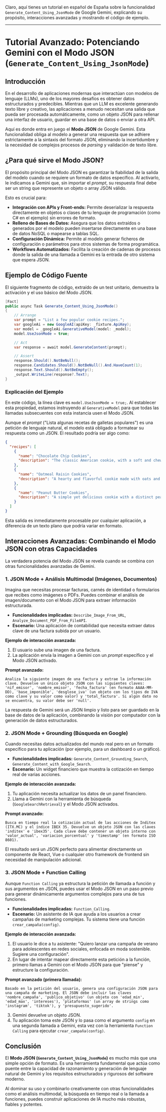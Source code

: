 Claro, aquí tienes un tutorial en español de España sobre la funcionalidad `Generate_Content_Using_JsonMode` de Google Gemini, explicando su propósito, interacciones avanzadas y mostrando el código de ejemplo.

---

# Tutorial Avanzado: Potenciando Gemini con el Modo JSON (`Generate_Content_Using_JsonMode`)

## Introducción

En el desarrollo de aplicaciones modernas que interactúan con modelos de lenguaje (LLMs), uno de los mayores desafíos es obtener datos estructurados y predecibles. Mientras que un LLM es excelente generando texto libre y creativo, las aplicaciones a menudo necesitan una salida que pueda ser procesada automáticamente, como un objeto JSON para rellenar una interfaz de usuario, guardar en una base de datos o enviar a otra API.

Aquí es donde entra en juego el **Modo JSON** de Google Gemini. Esta funcionalidad obliga al modelo a generar una respuesta que se adhiere estrictamente a la sintaxis del formato JSON, eliminando la incertidumbre y la necesidad de complejos procesos de *parsing* y validación de texto libre.

## ¿Para qué sirve el Modo JSON?

El propósito principal del Modo JSON es garantizar la fiabilidad de la salida del modelo cuando se requiere un formato de datos específico. Al activarlo, le indicamos a Gemini que, sin importar el *prompt*, su respuesta final debe ser un string que represente un objeto o array JSON válido.

Esto es crucial para:
*   **Integración con APIs y Front-ends:** Permite deserializar la respuesta directamente en objetos o clases de tu lenguaje de programación (como C# en el ejemplo) sin errores de formato.
*   **Relleno de Bases de Datos:** Asegura que los datos extraídos o generados por el modelo pueden insertarse directamente en una base de datos NoSQL o mapearse a tablas SQL.
*   **Configuración Dinámica:** Permite al modelo generar ficheros de configuración o parámetros para otros sistemas de forma programática.
*   **Workflows Automatizados:** Facilita la creación de cadenas de procesos donde la salida de una llamada a Gemini es la entrada de otro sistema que espera JSON.

## Ejemplo de Código Fuente

El siguiente fragmento de código, extraído de un test unitario, demuestra la activación y el uso básico del Modo JSON.

```csharp
[Fact]
public async Task Generate_Content_Using_JsonMode()
{
    // Arrange
    var prompt = "List a few popular cookie recipes.";
    var googleAi = new GoogleAI(apiKey: _fixture.ApiKey);
    var model = _googleAi.GenerativeModel(model: _model);
    model.UseJsonMode = true;

    // Act
    var response = await model.GenerateContent(prompt);

    // Assert
    response.Should().NotBeNull();
    response.Candidates.Should().NotBeNull().And.HaveCount(1);
    response.Text.Should().NotBeEmpty();
    _output.WriteLine(response?.Text);
}
```

### Explicación del Ejemplo
En este código, la línea clave es `model.UseJsonMode = true;`. Al establecer esta propiedad, estamos instruyendo al `GenerativeModel` para que todas las llamadas subsecuentes con esta instancia usen el Modo JSON.

Aunque el *prompt* ("Lista algunas recetas de galletas populares") es una petición de lenguaje natural, el modelo está obligado a formatear su respuesta como un JSON. El resultado podría ser algo como:

```json
{
  "recipes": [
    {
      "name": "Chocolate Chip Cookies",
      "description": "The classic American cookie, with a soft and chewy texture."
    },
    {
      "name": "Oatmeal Raisin Cookies",
      "description": "A hearty and flavorful cookie made with oats and raisins."
    },
    {
      "name": "Peanut Butter Cookies",
      "description": "A simple yet delicious cookie with a distinct peanut butter flavor."
    }
  ]
}
```

Esta salida es inmediatamente procesable por cualquier aplicación, a diferencia de un texto plano que podría variar en formato.

## Interacciones Avanzadas: Combinando el Modo JSON con otras Capacidades

La verdadera potencia del Modo JSON se revela cuando se combina con otras funcionalidades avanzadas de Gemini.

### 1. JSON Mode + Análisis Multimodal (Imágenes, Documentos)

Imagina que necesitas procesar facturas, carnés de identidad o formularios que recibes como imágenes o PDFs. Puedes combinar el análisis de imagen/documento con el Modo JSON para extraer información estructurada.

*   **Funcionalidades implicadas:** `Describe_Image_From_URL`, `Analyze_Document_PDF_From_FileAPI`.
*   **Escenario:** Una aplicación de contabilidad que necesita extraer datos clave de una factura subida por un usuario.

**Ejemplo de interacción avanzada:**

1.  El usuario sube una imagen de una factura.
2.  La aplicación envía la imagen a Gemini con un *prompt* específico y el Modo JSON activado.

**Prompt avanzado:**
```
Analiza la siguiente imagen de una factura y extrae la información clave. Devuelve un único objeto JSON con las siguientes claves: 'nif_emisor', 'nombre_emisor', 'fecha_factura' (en formato AAAA-MM-DD), 'base_imponible', 'desglose_iva' (un objeto con los tipos de IVA como clave y su valor como valor) y 'total_factura'. Si algún dato no se encuentra, su valor debe ser 'null'.
```
La respuesta de Gemini será un JSON limpio y listo para ser guardado en la base de datos de la aplicación, combinando la visión por computador con la generación de datos estructurados.

### 2. JSON Mode + Grounding (Búsqueda en Google)

Cuando necesitas datos actualizados del mundo real pero en un formato específico para tu aplicación (por ejemplo, para un dashboard o un gráfico).

*   **Funcionalidades implicadas:** `Generate_Content_Grounding_Search`, `Generate_Content_with_Google_Search`.
*   **Escenario:** Un widget financiero que muestra la cotización en tiempo real de varias acciones.

**Ejemplo de interacción avanzada:**

1.  Tu aplicación necesita actualizar los datos de un panel financiero.
2.  Llama a Gemini con la herramienta de búsqueda (`GoogleSearchRetrieval`) y el Modo JSON activados.

**Prompt avanzado:**
```
Busca en tiempo real la cotización actual de las acciones de Inditex (ITX.MC) y el índice IBEX 35. Devuelve un objeto JSON con las claves 'inditex' e 'ibex35'. Cada clave debe contener un objeto interno con 'valor_actual', 'variacion_porcentual' y 'timestamp' (en formato ISO 8601).
```
El resultado será un JSON perfecto para alimentar directamente un componente de React, Vue o cualquier otro framework de frontend sin necesidad de manipulación adicional.

### 3. JSON Mode + Function Calling

Aunque `Function Calling` ya estructura la petición de llamada a función y sus argumentos en JSON, puedes usar el Modo JSON en un paso previo para generar dinámicamente argumentos complejos para una de tus funciones.

*   **Funcionalidades implicadas:** `Function_Calling`.
*   **Escenario:** Un asistente de IA que ayuda a los usuarios a crear campañas de marketing complejas. Tu sistema tiene una función `crear_campaña(config)`.

**Ejemplo de interacción avanzada:**

1.  El usuario le dice a tu asistente: "Quiero lanzar una campaña de verano para adolescentes en redes sociales, enfocada en moda sostenible. Sugiere una configuración".
2.  En lugar de intentar mapear directamente esta petición a la función, primero llamas a Gemini con el Modo JSON para que "piense" y estructure la configuración.

**Prompt avanzado (primera llamada):**
```
Basado en la petición del usuario, genera una configuración JSON para una campaña de marketing. El JSON debe incluir las claves 'nombre_campaña', 'publico_objetivo' (un objeto con 'edad_min', 'edad_max', 'intereses'), 'plataformas' (un array de strings como 'instagram', 'tiktok'), y 'presupuesto_sugerido'.
```
3.  Gemini devuelve un objeto JSON.
4.  Tu aplicación toma este JSON y lo pasa como el argumento `config` en una segunda llamada a Gemini, esta vez con la herramienta `Function Calling` para ejecutar `crear_campaña(config)`.

## Conclusión

El **Modo JSON (`Generate_Content_Using_JsonMode`)** es mucho más que una simple opción de formato. Es una herramienta fundamental que actúa como puente entre la capacidad de razonamiento y generación de lenguaje natural de Gemini y los requisitos estructurados y rigurosos del software moderno.

Al dominar su uso y combinarlo creativamente con otras funcionalidades como el análisis multimodal, la búsqueda en tiempo real o la llamada a funciones, puedes construir aplicaciones de IA mucho más robustas, fiables y potentes.